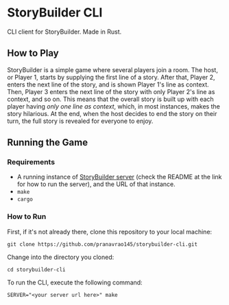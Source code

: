 # StoryBuilder CLI

CLI client for StoryBuilder. Made in Rust.

## How to Play

StoryBuilder is a simple game where several players join a room. The host, or
Player 1, starts by supplying the first line of a story. After that, Player 2,
enters the next line of the story, and is shown Player 1's line as context.
Then, Player 3 enters the next line of the story with only Player 2's line as
context, and so on. This means that the overall story is built up with each
player having _only one line as context_, which, in most instances, makes the
story hilarious. At the end, when the host decides to end the story on their
turn, the full story is revealed for everyone to enjoy.

## Running the Game

### Requirements

- A running instance of [StoryBuilder server](https://github.com/pranavrao145/storybuilder-server) (check the README at the link for how to run the server), and the URL of that instance.
- `make`
- `cargo`

### How to Run

First, if it's not already there, clone this repository to your local machine:

```
git clone https://github.com/pranavrao145/storybuilder-cli.git
```

Change into the directory you cloned:

```
cd storybuilder-cli
```

To run the CLI, execute the following command:

```
SERVER="<your server url here>" make
```
